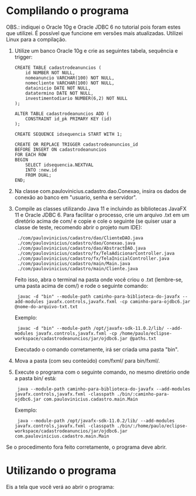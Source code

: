 ﻿# Complilando o programa
 OBS.: indiquei o Oracle 10g e Oracle JDBC 6 no tutorial pois foram estes que utilizei. É possível que funcione em versões mais atualizadas. Utilizei Linux para a compilação.
 
 1. Utilize um banco Oracle 10g e crie as seguintes tabela, sequência e trigger:

	    CREATE TABLE cadastrodeanuncios (
	    	id NUMBER NOT NULL,
	    	nomeanuncio VARCHAR(100) NOT NULL,
	    	nomecliente VARCHAR(100) NOT NULL,
	    	datainicio DATE NOT NULL,
	    	datatermino DATE NOT NULL,
	    	investimentodiario NUMBER(6,2) NOT NULL
	    );
    
	    ALTER TABLE cadastrodeanuncios ADD (
	    	CONSTRAINT id_pk PRIMARY KEY (id)
	    );
    
	    CREATE SEQUENCE idsequencia START WITH 1;
    
	    CREATE OR REPLACE TRIGGER cadastrodeanuncios_id
	    BEFORE INSERT ON cadastrodeanuncios
	    FOR EACH ROW
	    BEGIN
	    	SELECT idsequencia.NEXTVAL
	    	INTO :new.id
	    	FROM DUAL;
	    END;

2. Na classe com.paulovinicius.cadastro.dao.Conexao, insira os dados de conexão ao banco em "usuario, senha e servidor". 

3. Compile as classes utilizando Java 11 e incluindo as bibliotecas JavaFX 11 e Oracle JDBC 6. Para facilitar o processo, crie um arquivo .txt em um diretório acima de com/ e copie e cole o seguinte (se quiser usar a classe de teste, recomendo abrir o projeto num IDE):

	    ./com/paulovinicius/cadastro/dao/ClienteDAO.java
	    ./com/paulovinicius/cadastro/dao/Conexao.java
	    ./com/paulovinicius/cadastro/dao/AbstractDAO.java
	    ./com/paulovinicius/cadastro/fx/TelaAdicionarController.java
	    ./com/paulovinicius/cadastro/fx/TelaInicialController.java
	    ./com/paulovinicius/cadastro/main/Main.java
	    ./com/paulovinicius/cadastro/main/Cliente.java

	Feito isso, abra o terminal na pasta onde você criou o .txt (lembre-se, uma pasta acima de com/) e rode o seguinte comando:

	    javac -d "bin" --module-path caminho-para-biblioteca-do-javafx --add-modules javafx.controls,javafx.fxml -cp caminho-para-ojdbc6.jar @nome-do-arquivo-txt.txt

	 Exemplo:
 
	    javac -d "bin" --module-path /opt/javafx-sdk-11.0.2/lib/ --add-modules javafx.controls,javafx.fxml -cp /home/paulo/eclipse-workspace/cadastrodeanuncios/jar/ojdbc6.jar @paths.txt 

	Executado o comando corretamente, irá ser criada uma pasta "bin".

4. Mova a pasta (com seu conteúdo) com/fxml/ para bin/fxml/. 

5. Execute o programa com o seguinte comando, no mesmo diretório onde a  pasta bin/ está:

	    java --module-path caminho-para-biblioteca-do-javafx --add-modules javafx.controls,javafx.fxml -classpath ./bin/:caminho-para-ojdbc6.jar com.paulovinicius.cadastro.main.Main

	Exemplo:
	
		java --module-path /opt/javafx-sdk-11.0.2/lib/ --add-modules javafx.controls,javafx.fxml -classpath ./bin/:/home/paulo/eclipse-workspace/cadastrodeanuncios/jar/ojdbc6.jar com.paulovinicius.cadastro.main.Main

Se o procedimento fora feito corretamente, o programa deve abrir.

# Utilizando o programa

Eis a tela que você verá ao abrir o programa:

